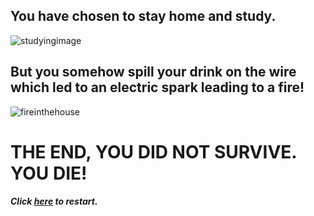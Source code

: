 ## You have chosen to stay home and study.
![studyingimage](https://mordenmennonitechurch.files.wordpress.com/2017/04/bible-blogging.jpg)
## But you somehow spill your drink on the wire which led to an electric spark leading to a fire!
![fireinthehouse](https://kubrick.htvapps.com/htv-prod-media.s3.amazonaws.com/images/tuscaloosa-house-fire-courtesy-tuscaloosa-fire-and-rescue-1572641764.jpg?crop=0.948xw:0.711xh;0.0522xw,0.202xh&resize=900:*)

# THE END, YOU DID NOT SURVIVE. YOU DIE!

##### Click [_here_](README.md) to restart.